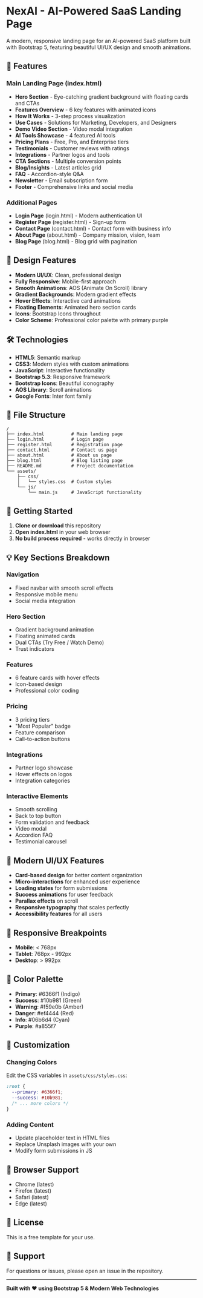 # NexAI - AI-Powered SaaS Landing Page

A modern, responsive landing page for an AI-powered SaaS platform built with Bootstrap 5, featuring beautiful UI/UX design and smooth animations.

## 🚀 Features

### Main Landing Page (index.html)
- **Hero Section** - Eye-catching gradient background with floating cards and CTAs
- **Features Overview** - 6 key features with animated icons
- **How It Works** - 3-step process visualization
- **Use Cases** - Solutions for Marketing, Developers, and Designers
- **Demo Video Section** - Video modal integration
- **AI Tools Showcase** - 4 featured AI tools
- **Pricing Plans** - Free, Pro, and Enterprise tiers
- **Testimonials** - Customer reviews with ratings
- **Integrations** - Partner logos and tools
- **CTA Sections** - Multiple conversion points
- **Blog/Insights** - Latest articles grid
- **FAQ** - Accordion-style Q&A
- **Newsletter** - Email subscription form
- **Footer** - Comprehensive links and social media

### Additional Pages
- **Login Page** (login.html) - Modern authentication UI
- **Register Page** (register.html) - Sign-up form
- **Contact Page** (contact.html) - Contact form with business info
- **About Page** (about.html) - Company mission, vision, team
- **Blog Page** (blog.html) - Blog grid with pagination

## 🎨 Design Features

- **Modern UI/UX**: Clean, professional design
- **Fully Responsive**: Mobile-first approach
- **Smooth Animations**: AOS (Animate On Scroll) library
- **Gradient Backgrounds**: Modern gradient effects
- **Hover Effects**: Interactive card animations
- **Floating Elements**: Animated hero section cards
- **Icons**: Bootstrap Icons throughout
- **Color Scheme**: Professional color palette with primary purple

## 🛠️ Technologies

- **HTML5**: Semantic markup
- **CSS3**: Modern styles with custom animations
- **JavaScript**: Interactive functionality
- **Bootstrap 5.3**: Responsive framework
- **Bootstrap Icons**: Beautiful iconography
- **AOS Library**: Scroll animations
- **Google Fonts**: Inter font family

## 📁 File Structure

```
/
├── index.html          # Main landing page
├── login.html          # Login page
├── register.html       # Registration page
├── contact.html        # Contact us page
├── about.html          # About us page
├── blog.html           # Blog listing page
├── README.md           # Project documentation
└── assets/
    ├── css/
    │   └── styles.css  # Custom styles
    └── js/
        └── main.js     # JavaScript functionality
```

## 🚀 Getting Started

1. **Clone or download** this repository
2. **Open index.html** in your web browser
3. **No build process required** - works directly in browser

## 💡 Key Sections Breakdown

### Navigation
- Fixed navbar with smooth scroll effects
- Responsive mobile menu
- Social media integration

### Hero Section
- Gradient background animation
- Floating animated cards
- Dual CTAs (Try Free / Watch Demo)
- Trust indicators

### Features
- 6 feature cards with hover effects
- Icon-based design
- Professional color coding

### Pricing
- 3 pricing tiers
- "Most Popular" badge
- Feature comparison
- Call-to-action buttons

### Integrations
- Partner logo showcase
- Hover effects on logos
- Integration categories

### Interactive Elements
- Smooth scrolling
- Back to top button
- Form validation and feedback
- Video modal
- Accordion FAQ
- Testimonial carousel

## 🎯 Modern UI/UX Features

- **Card-based design** for better content organization
- **Micro-interactions** for enhanced user experience
- **Loading states** for form submissions
- **Success animations** for user feedback
- **Parallax effects** on scroll
- **Responsive typography** that scales perfectly
- **Accessibility features** for all users

## 📱 Responsive Breakpoints

- **Mobile**: < 768px
- **Tablet**: 768px - 992px
- **Desktop**: > 992px

## 🌈 Color Palette

- **Primary**: #6366f1 (Indigo)
- **Success**: #10b981 (Green)
- **Warning**: #f59e0b (Amber)
- **Danger**: #ef4444 (Red)
- **Info**: #06b6d4 (Cyan)
- **Purple**: #a855f7

## 📝 Customization

### Changing Colors
Edit the CSS variables in `assets/css/styles.css`:
```css
:root {
  --primary: #6366f1;
  --success: #10b981;
  /* ... more colors */
}
```

### Adding Content
- Update placeholder text in HTML files
- Replace Unsplash images with your own
- Modify form submissions in JS

## 🔧 Browser Support

- Chrome (latest)
- Firefox (latest)
- Safari (latest)
- Edge (latest)

## 📄 License

This is a free template for your use.

## 🤝 Support

For questions or issues, please open an issue in the repository.

---

**Built with ❤️ using Bootstrap 5 & Modern Web Technologies**

